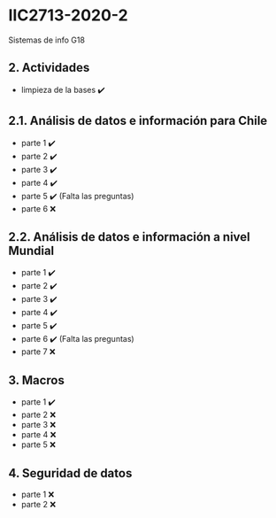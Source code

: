 # IIC2713-2020-2
Sistemas de info G18

## 2. Actividades 
* limpieza de la bases :heavy_check_mark:
## 2.1. Análisis de datos e información para Chile
* parte 1 :heavy_check_mark:
* parte 2 :heavy_check_mark:
* parte 3 :heavy_check_mark:
* parte 4 :heavy_check_mark:
* parte 5 :heavy_check_mark: (Falta las preguntas)
* parte 6 :x:

## 2.2. Análisis de datos e información a nivel Mundial
* parte 1 :heavy_check_mark:
* parte 2 :heavy_check_mark:
* parte 3 :heavy_check_mark:
* parte 4 :heavy_check_mark:
* parte 5 :heavy_check_mark:
* parte 6 :heavy_check_mark: (Falta las preguntas)
* parte 7 :x:

## 3. Macros
* parte 1 :heavy_check_mark:
* parte 2 :x:
* parte 3 :x:
* parte 4 :x:
* parte 5 :x:

## 4. Seguridad de datos
* parte 1 :x:
* parte 2 :x: